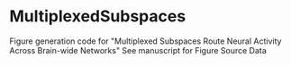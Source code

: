 # MultiplexedSubspaces
Figure generation code for "Multiplexed Subspaces Route Neural Activity Across Brain-wide Networks"
See manuscript for Figure Source Data
